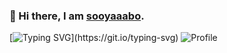 ### 👋 Hi there, I am [sooyaaabo](https://github.com/sooyaaabo). 
[![Typing SVG](https://readme-typing-svg.demolab.com?font=Fira+Code&pause=1000&center=true&width=345&lines=Welcome+to+my+homepage.)](https://git.io/typing-svg)
![Profile](https://github-widgetbox.vercel.app/api/profile?username=sooyaaabo&width=1060&data=followers,repositories,stars,commits&theme=default)
